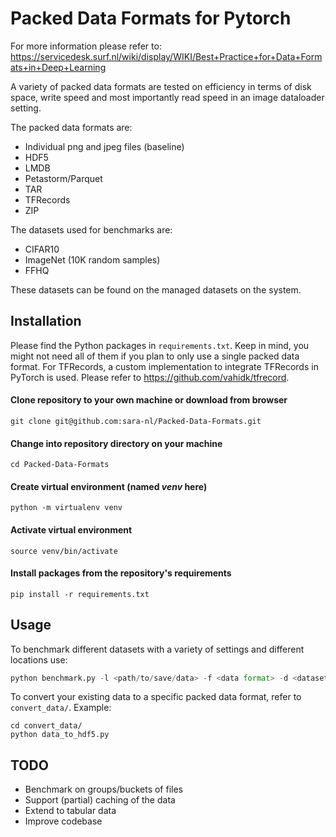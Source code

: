 # Packed Data Formats for Pytorch
For more information please refer to: https://servicedesk.surf.nl/wiki/display/WIKI/Best+Practice+for+Data+Formats+in+Deep+Learning

A variety of packed data formats are tested on efficiency in terms of disk space, write speed and most importantly read speed in an image dataloader setting.

The packed data formats are:
- Individual png and jpeg files (baseline)
- HDF5
- LMDB
- Petastorm/Parquet
- TAR
- TFRecords
- ZIP

The datasets used for benchmarks are:
- CIFAR10
- ImageNet (10K random samples)
- FFHQ

These datasets can be found on the managed datasets on the system.

## Installation

Please find the Python packages in `requirements.txt`. Keep in mind, you might not need all of them if you plan to only use a single packed data format.
For TFRecords, a custom implementation to integrate TFRecords in PyTorch is used. Please refer to https://github.com/vahidk/tfrecord.

#### Clone repository to your own machine or download from browser
```
git clone git@github.com:sara-nl/Packed-Data-Formats.git
```

#### Change into repository directory on your machine
```
cd Packed-Data-Formats
```

#### Create virtual environment (named *venv* here)
```
python -m virtualenv venv
```

#### Activate virtual environment
```
source venv/bin/activate
```

#### Install packages from the repository's requirements
```
pip install -r requirements.txt
```

## Usage
To benchmark different datasets with a variety of settings and different locations use:
```python
python benchmark.py -l <path/to/save/data> -f <data format> -d <dataset>
```

To convert your existing data to a specific packed data format, refer to `convert_data/`. Example:
```
cd convert_data/
python data_to_hdf5.py
```



## TODO
- Benchmark on groups/buckets of files
- Support (partial) caching of the data
- Extend to tabular data
- Improve codebase
